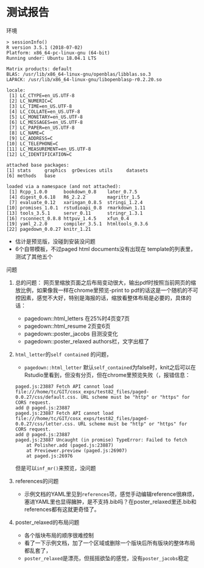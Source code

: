 
# 测试报告

环境
```
> sessionInfo()
R version 3.5.1 (2018-07-02)
Platform: x86_64-pc-linux-gnu (64-bit)
Running under: Ubuntu 18.04.1 LTS

Matrix products: default
BLAS: /usr/lib/x86_64-linux-gnu/openblas/libblas.so.3
LAPACK: /usr/lib/x86_64-linux-gnu/libopenblasp-r0.2.20.so

locale:
 [1] LC_CTYPE=en_US.UTF-8      
 [2] LC_NUMERIC=C              
 [3] LC_TIME=en_US.UTF-8       
 [4] LC_COLLATE=en_US.UTF-8    
 [5] LC_MONETARY=en_US.UTF-8   
 [6] LC_MESSAGES=en_US.UTF-8   
 [7] LC_PAPER=en_US.UTF-8      
 [8] LC_NAME=C                 
 [9] LC_ADDRESS=C              
[10] LC_TELEPHONE=C            
[11] LC_MEASUREMENT=en_US.UTF-8
[12] LC_IDENTIFICATION=C       

attached base packages:
[1] stats     graphics  grDevices utils     datasets 
[6] methods   base     

loaded via a namespace (and not attached):
 [1] Rcpp_1.0.0      bookdown_0.8    later_0.7.5    
 [4] digest_0.6.18   R6_2.2.2        magrittr_1.5   
 [7] evaluate_0.12   xaringan_0.8.5  stringi_1.2.4  
[10] promises_1.0.1  rstudioapi_0.8  rmarkdown_1.11 
[13] tools_3.5.1     servr_0.11      stringr_1.3.1  
[16] rsconnect_0.8.8 httpuv_1.4.5    xfun_0.4       
[19] yaml_2.2.0      compiler_3.5.1  htmltools_0.3.6
[22] pagedown_0.0.27 knitr_1.21     
```

- 估计是预览版，没碰到安装没问题
- 6个自带模板，不过paged html documents没有出现在 template的列表里，测试了其他五个

问题

1. 总的问题： 网页里缩放页面之后布局变动很大，输出pdf时按照当前网页的缩放比例，如果像我一样在chrome里预览-print to pdf的话这是一个随机的不可控因素，感觉不大好，特别是海报的话，缩放看整体布局是必要的，具体的话：
    + pagedown::html_letters 在25%时4页变7页
    + pagedown::html_resume 2页变6页
    + pagedown::poster_jacobs 目测没变化
    + pagedown::poster_relaxed authors栏，文字出框了

2. `html_letter`的`self contained` 的问题，
    - `pagedown::html_letter` 默认`self_contained`为false时，knit之后可以在Rstudio里看到，但没有分页，但在chrome里预览失败（，报错信息：
    ```
    paged.js:23887 Fetch API cannot load file:///home/tc/GIT/cosx_exps/test82_files/paged-0.0.27/css/default.css. URL scheme must be "http" or "https" for CORS request.
    add @ paged.js:23887
    paged.js:23887 Fetch API cannot load file:///home/tc/GIT/cosx_exps/test82_files/paged-0.0.27/css/letter.css. URL scheme must be "http" or "https" for CORS request.
    add @ paged.js:23887
    paged.js:23887 Uncaught (in promise) TypeError: Failed to fetch
        at Polisher.add (paged.js:23887)
        at Previewer.preview (paged.js:26907)
        at paged.js:26976
    ```
    但是可以`inf_mr()`来预览，没问题

3. references的问题
    - 示例文档的YAML里见到`references`项，感觉手动编辑reference很麻烦，塞进YAML里也显得臃肿，是不支持.bib吗？在poster_relaxed里还.bib和references都有这就更奇怪了。

4. poster_relaxed的布局问题
    - 各个版块布局的顺序很难控制
    - 看了一下示例文档，加了一个区域或删除一个版块后所有版块的整体布局都乱套了，
    - `poster_relaxed`是漂亮，但摇摇欲坠的感觉，没有`poster_jacobs`稳定

